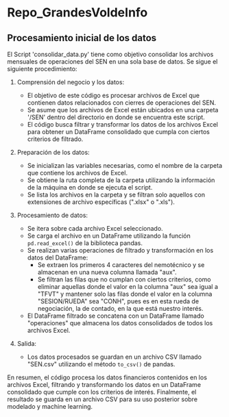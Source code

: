 # Repo_GrandesVoldeInfo

## Procesamiento inicial de los datos 

El Script 'consolidar_data.py' tiene como objetivo consolidar los archivos mensuales de operaciones del SEN en una sola base de datos. Se sigue el siguiente procedimiento:

1. Comprensión del negocio y los datos:
   - El objetivo de este código es procesar archivos de Excel que contienen datos relacionados con cierres de operaciones del SEN.
   - Se asume que los archivos de Excel están ubicados en una carpeta '/SEN' dentro del directorio en donde se encuentra este script.
   - El código busca filtrar y transformar los datos de los archivos Excel para obtener un DataFrame consolidado que cumpla con ciertos criterios de filtrado.

2. Preparación de los datos:
   - Se inicializan las variables necesarias, como el nombre de la carpeta que contiene los archivos de Excel.
   - Se obtiene la ruta completa de la carpeta utilizando la información de la máquina en donde se ejecuta el script.
   - Se lista los archivos en la carpeta y se filtran solo aquellos con extensiones de archivo específicas (".xlsx" o ".xls").

3. Procesamiento de datos:
   - Se itera sobre cada archivo Excel seleccionado.
   - Se carga el archivo en un DataFrame utilizando la función `pd.read_excel()` de la biblioteca pandas.
   - Se realizan varias operaciones de filtrado y transformación en los datos del DataFrame:
     - Se extraen los primeros 4 caracteres del nemotécnico y se almacenan en una nueva columna llamada "aux".
     - Se filtran las filas que no cumplan con ciertos criterios, como eliminar aquellas donde el valor en la columna "aux" sea igual a "TFVT" y mantener solo las filas donde el valor en la columna "SESION/RUEDA" sea "CONH", pues es en esta rueda de negociación, la de contado, en la que está nuestro interés.
   - El DataFrame filtrado se concatena con un DataFrame llamado "operaciones" que almacena los datos consolidados de todos los archivos Excel.

4. Salida:
   - Los datos procesados se guardan en un archivo CSV llamado "SEN.csv" utilizando el método `to_csv()` de pandas.

En resumen, el código procesa los datos financieros contenidos en los archivos Excel, filtrando y transformando los datos en un DataFrame consolidado que cumple con los criterios de interés. Finalmente, el resultado se guarda en un archivo CSV para su uso posterior sobre modelado y machine learning.
